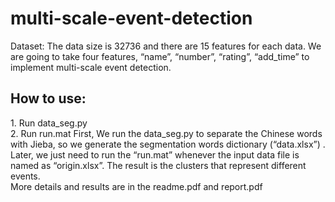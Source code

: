 # multi-scale-event-detection
Dataset: 
The data size is 32736 and there are 15 features for each data. We are going to take four features, “name”, “number”, “rating”, “add_time” to implement multi-scale event detection. 
<h2>How to use:</h2> 1. Run data_seg.py <br>2. Run run.mat First, We run the data_seg.py to separate the Chinese words with Jieba, so we generate the segmentation words dictionary (“data.xlsx”) . Later, we just need to run the “run.mat” whenever the input data file is named as “origin.xlsx”. The result is the clusters that represent different events. 
<br>
More details and results are in the readme.pdf and report.pdf
